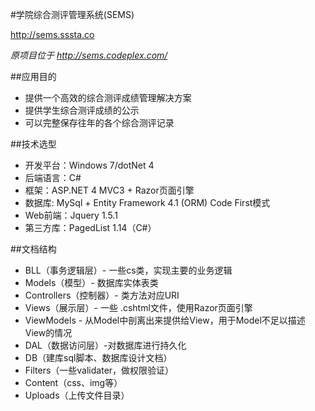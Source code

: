 #学院综合测评管理系统(SEMS)

http://sems.sssta.co

*原项目位于 http://sems.codeplex.com/*

##应用目的
* 提供一个高效的综合测评成绩管理解决方案
* 提供学生综合测评成绩的公示
* 可以完整保存往年的各个综合测评记录

##技术选型
* 开发平台：Windows 7/dotNet 4
* 后端语言：C#
* 框架：ASP.NET 4 MVC3 + Razor页面引擎
* 数据库: MySql + Entity Framework 4.1 (ORM) Code First模式
* Web前端：Jquery 1.5.1
* 第三方库：PagedList 1.14（C#）

##文档结构
* BLL（事务逻辑层）- 一些cs类，实现主要的业务逻辑
* Models（模型）- 数据库实体表类
* Controllers（控制器）- 类方法对应URI
* Views（展示层）- 一些 .cshtml文件，使用Razor页面引擎
* ViewModels - 从Model中剖离出来提供给View，用于Model不足以描述View的情况
* DAL（数据访问层）-对数据库进行持久化
* DB（建库sql脚本、数据库设计文档）
* Filters（一些validater，做权限验证）
* Content（css、img等）
* Uploads（上传文件目录）